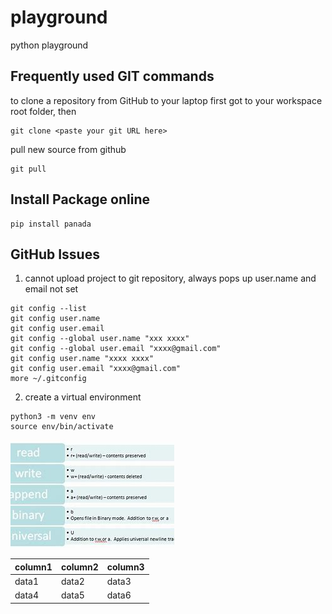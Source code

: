 # playground
python playground

## Frequently used GIT commands
to clone a repository from GitHub to your laptop
first got to your workspace root folder, then

```
git clone <paste your git URL here>
```
pull new source from github
```
git pull
```
## Install Package online
```
pip install panada
```

## GitHub Issues

1. cannot upload project to git repository, always pops up user.name and email not set
```
git config --list
git config user.name
git config user.email
git config --global user.name "xxx xxxx"
git config --global user.email "xxxx@gmail.com"
git config user.name "xxxx xxxx"
git config user.email "xxxx@gmail.com"
more ~/.gitconfig
```

2. create a virtual environment
```
python3 -m venv env
source env/bin/activate
```

![hello](filemode.jpeg)

| column1 | column2 | column3 |
|-----|-----|-----|
|data1|data2|data3|
|data4|data5|data6|